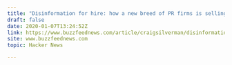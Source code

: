```yaml
---
title: "Disinformation for hire: how a new breed of PR firms is selling lies online"
draft: false
date: 2020-01-07T13:24:52Z
link: https://www.buzzfeednews.com/article/craigsilverman/disinformation-for-hire-black-pr-firms?utm_medium=RSS&utm_source=hune
site: www.buzzfeednews.com
topic: Hacker News  

---
```

